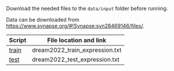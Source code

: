 Download the needed files to the `data/input` folder before running. 

Data can be downloaded from https://www.synapse.org/#!Synapse:syn28469146/files/.

Script | File location and link 
--- | --- 
[train](train.sh) | dream2022_train_expression.txt
[test](test.sh) | dream2022_test_expression.txt